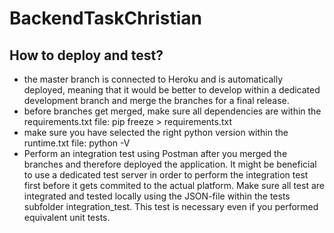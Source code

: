 # BackendTaskChristian

How to deploy and test?
----------------
- the master branch is connected to Heroku and is automatically deployed, meaning that it would be better to develop within a dedicated development branch and merge the branches for a final release. 
- before branches get merged, make sure all dependencies are within the requirements.txt file: pip freeze > requirements.txt
- make sure you have selected the right python version within the runtime.txt file: python -V
- Perform an integration test using Postman after you merged the branches and therefore deployed the application. It might be beneficial to use a dedicated test server in order to perform the integration test first before it gets commited to the actual platform. Make sure all test are integrated and tested locally using the JSON-file within the tests subfolder integration_test. This test is necessary even if you performed equivalent unit tests.


